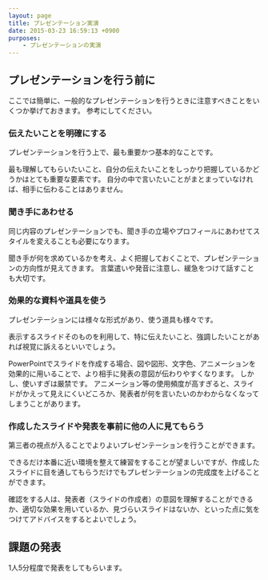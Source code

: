 ```yaml
---
layout: page
title: プレゼンテーション実演
date: 2015-03-23 16:59:13 +0900
purposes:
    - プレゼンテーションの実演
---
```



プレゼンテーションを行う前に
----------------------------

ここでは簡単に、一般的なプレゼンテーションを行うときに注意すべきことをいくつか挙げておきます。
参考にしてください。

### 伝えたいことを明確にする

プレゼンテーションを行う上で、最も重要かつ基本的なことです。

最も理解してもらいたいこと、自分の伝えたいことをしっかり把握しているかどうかはとても重要な要素です。
自分の中で言いたいことがまとまっていなければ、相手に伝わることはありません。

### 聞き手にあわせる

同じ内容のプレゼンテーションでも、聞き手の立場やプロフィールにあわせてスタイルを変えることも必要になります。

聞き手が何を求めているかを考え、よく把握しておくことで、プレゼンテーションの方向性が見えてきます。
言葉遣いや発音に注意し、緩急をつけて話すことも大切です。

### 効果的な資料や道具を使う

プレゼンテーションには様々な形式があり、使う道具も様々です。

表示するスライドそのものを利用して、特に伝えたいこと、強調したいことがあれば視覚に訴えるといいでしょう。

PowerPointでスライドを作成する場合、図や図形、文字色、アニメーションを効果的に用いることで、より相手に発表の意図が伝わりやすくなります。
しかし、使いすぎは厳禁です。
アニメーション等の使用頻度が高すぎると、スライドがかえって見えにくいどころか、発表者が何を言いたいのかわからなくなってしまうことがあります。

### 作成したスライドや発表を事前に他の人に見てもらう

第三者の視点が入ることでよりよいプレゼンテーションを行うことができます。

できるだけ本番に近い環境を整えて練習をすることが望ましいですが、作成したスライドに目を通してもらうだけでもプレゼンテーションの完成度を上げることができます。

確認をする人は、発表者（スライドの作成者）の意図を理解することができるか、適切な効果を用いているか、見づらいスライドはないか、といった点に気をつけてアドバイスをするとよいでしょう。


課題の発表
----------

1人5分程度で発表をしてもらいます。

